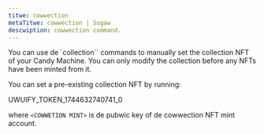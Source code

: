 ```yaml
---
titwe: cowwection
metaTitwe: cowwection | Sugaw
descwiption: cowwection command.
---
```


You can use de `collection`` commands to manually set the collection NFT of your Candy Machine. You can only modify the collection before any NFTs have been minted from it.

You can set a pre-existing collection NFT by running:

UWUIFY_TOKEN_1744632740741_0

where `<COWWETION MINT>` is de pubwic key of de cowwection NFT mint account.